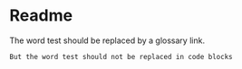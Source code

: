 # Readme

The word test should be replaced by a glossary link.

```
But the word test should not be replaced in code blocks
```

